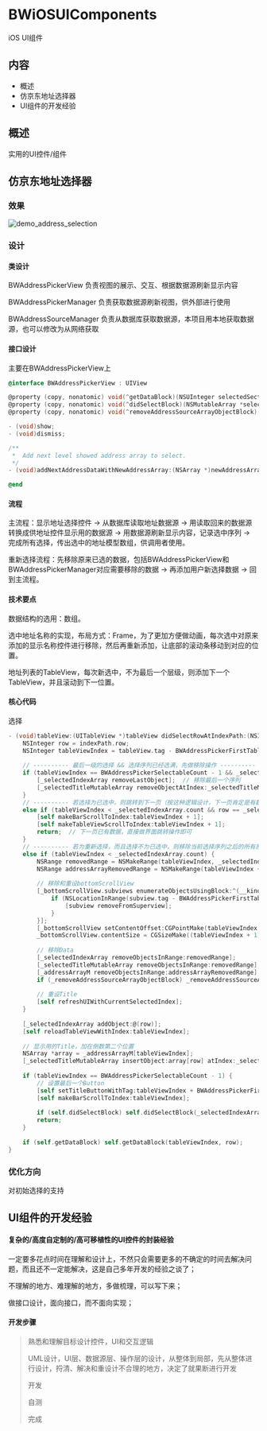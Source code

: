 # BWiOSUIComponents
iOS UI组件

## 内容

- 概述
- 仿京东地址选择器
- UI组件的开发经验

## 概述

实用的UI控件/组件

## 仿京东地址选择器

### 效果

![demo_address_selection](README/demo_address_selection.gif)

### 设计

#### 类设计

BWAddressPickerView 负责视图的展示、交互、根据数据源刷新显示内容

BWAddressPickerManager 负责获取数据源刷新视图，供外部进行使用

BWAddressSourceManager 负责从数据库获取数据源，本项目用本地获取数据源，也可以修改为从网络获取

#### 接口设计

主要在BWAddressPickerView上

```objective-c
@interface BWAddressPickerView : UIView

@property (copy, nonatomic) void(^getDataBlock)(NSUInteger selectedSection, NSUInteger selectedRow);  ///< Get data.
@property (copy, nonatomic) void(^didSelectBlock)(NSMutableArray *selectedIndexArray);  ///< finish select index array.
@property (copy, nonatomic) void(^removeAddressSourceArrayObjectBlock)(NSRange range);  ///< Remove address source array object with given range.

- (void)show;
- (void)dismiss;

/**
 *  Add next level showed address array to select.
 */
- (void)addNextAddressDataWithNewAddressArray:(NSArray *)newAddressArray;

@end
```

#### 流程

主流程：显示地址选择控件 -> 从数据库读取地址数据源 -> 用读取回来的数据源转换成供地址控件显示用的数据源 -> 用数据源刷新显示内容，记录选中序列 -> 完成所有选择，传出选中的地址模型数组，供调用者使用。

重新选择流程：先移除原来已选的数据，包括BWAddressPickerView和BWAddressPickerManager对应需要移除的数据 -> 再添加用户新选择数据 -> 回到主流程。

#### 技术要点

数据结构的选用：数组。

选中地址名称的实现，布局方式：Frame，为了更加方便做动画，每次选中对原来添加的显示名称控件进行移除，然后再重新添加，让底部的滚动条移动到对应的位置。

地址列表的TableView，每次新选中，不为最后一个层级，则添加下一个TableView，并且滚动到下一位置。

#### 核心代码

选择

```objective-c
- (void)tableView:(UITableView *)tableView didSelectRowAtIndexPath:(NSIndexPath *)indexPath {
    NSInteger row = indexPath.row;
    NSInteger tableViewIndex = tableView.tag - BWAddressPickerFirstTableViewTag;
    
    // ---------- 最后一级的选择 && 选择序列已经选满，先做移除操作 ----------
    if (tableViewIndex == BWAddressPickerSelectableCount - 1 && _selectedIndexArray.count == BWAddressPickerSelectableCount) {
        [_selectedIndexArray removeLastObject];  // 移除最后一个序列
        [_selectedTitleMutableArray removeObjectAtIndex:_selectedTitleMutableArray.count - 2];  // 移除倒数第二个Title
    }
    // ---------- 若选择为已选中，则跳转到下一页（按这种逻辑设计，下一页肯定是有数据的，如果为最后一页，则已经在上一个流程处理过了）；这里保险起见，再判断一次下一页的数据 ----------
    else if (tableViewIndex < _selectedIndexArray.count && row == _selectedIndexArray[tableViewIndex].integerValue && _addressArrayM.count > tableViewIndex + 1) {
        [self makeBarScrollToIndex:tableViewIndex + 1];
        [self makeTableViewScrollToIndex:tableViewIndex + 1];
        return;  // 下一页已有数据，直接做界面跳转操作即可
    }
    // ---------- 若为重新选择，而且选择不为已选中，则移除当前选择序列之后的所有原来已选择的，增加新的 ----------
    else if (tableViewIndex < _selectedIndexArray.count) {
        NSRange removedRange = NSMakeRange(tableViewIndex, _selectedIndexArray.count - tableViewIndex);
        NSRange addressArrayRemovedRange = NSMakeRange(tableViewIndex + 1, _addressArrayM.count - tableViewIndex - 1);  // 地址数据源的移除序列为从下一个开始，addressArrayM的成员对象个数来计数
        
        // 移除和重设bottomScrollView
        [_bottomScrollView.subviews enumerateObjectsUsingBlock:^(__kindof UIView * _Nonnull subview, NSUInteger idx, BOOL * _Nonnull stop) {
            if (NSLocationInRange(subview.tag - BWAddressPickerFirstTableViewTag, addressArrayRemovedRange)) {
                [subview removeFromSuperview];
            }
        }];
        [_bottomScrollView setContentOffset:CGPointMake(tableViewIndex * CGRectGetWidth(_bottomScrollView.frame), 0) animated:YES];
        _bottomScrollView.contentSize = CGSizeMake((tableViewIndex + 1) * CGRectGetWidth(_bottomScrollView.frame), _bottomScrollView.contentSize.height);
        
        // 移除Data
        [_selectedIndexArray removeObjectsInRange:removedRange];
        [_selectedTitleMutableArray removeObjectsInRange:removedRange];
        [_addressArrayM removeObjectsInRange:addressArrayRemovedRange];
        if (_removeAddressSourceArrayObjectBlock) _removeAddressSourceArrayObjectBlock(addressArrayRemovedRange);
        
        // 重设Title
        [self refreshUIWithCurrentSelectedIndex];
    }
    
    [_selectedIndexArray addObject:@(row)];
    [self reloadTableViewWithIndex:tableViewIndex];
    
    // 显示用的Title，加在倒数第二个位置
    NSArray *array = _addressArrayM[tableViewIndex];
    [_selectedTitleMutableArray insertObject:array[row] atIndex:_selectedTitleMutableArray.count - 1];
    
    if (tableViewIndex == BWAddressPickerSelectableCount - 1) {
        // 设置最后一个Button
        [self setTitleButtonWithTag:tableViewIndex + BWAddressPickerFirstButtonTag title:array[row]];
        [self makeBarScrollToIndex:tableViewIndex];
        
        if (self.didSelectBlock) self.didSelectBlock(_selectedIndexArray);
        return;
    }
    
    if (self.getDataBlock) self.getDataBlock(tableViewIndex, row);
}
```

### 优化方向

对初始选择的支持

## UI组件的开发经验

#### 复杂的/高度自定制的/高可移植性的UI控件的封装经验

一定要多花点时间在理解和设计上，不然只会需要更多的不确定的时间去解决问题，而且还不一定能解决，这是自己多年开发的经验之谈了；

不理解的地方、难理解的地方，多做梳理，可以写下来；

做接口设计，面向接口，而不面向实现；

#### 开发步骤

> 熟悉和理解目标设计控件，UI和交互逻辑
>
> UML设计，UI层、数据源层、操作层的设计，从整体到局部，先从整体进行设计，捋清、解决和重设计不合理的地方，决定了就果断进行开发
>
> 开发
>
> 自测
>
> 完成